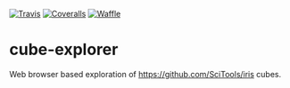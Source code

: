 [![Travis](https://api.travis-ci.org/CubeBrowser/cube-explorer.svg?branch=master)](https://travis-ci.org/CubeBrowser/cube-explorer)
[![Coveralls](https://img.shields.io/coveralls/CubeBrowser/cube-explorer.svg)](https://coveralls.io/github/CubeBrowser/cube-explorer)
[![Waffle](https://badge.waffle.io/CubeBrowser/cube-explorer.png?label=ready&title=Ready)](https://waffle.io/CubeBrowser/cube-explorer)
# cube-explorer

Web browser based exploration of https://github.com/SciTools/iris cubes.
